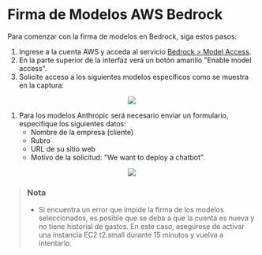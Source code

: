 # Firma de Modelos AWS Bedrock
Para comenzar con la firma de modelos en Bedrock, siga estos pasos:
1. Ingrese a la cuenta AWS y acceda al servicio [Bedrock > Model Access](https://us-east-1.console.aws.amazon.com/bedrock/home?region=us-east-1#/modelaccess).
2. En la parte superior de la interfaz verá un botón amarillo "Enable model access".
3. Solicite acceso a los siguientes modelos específicos como se muestra en la captura:

<p align="center">
  <img src="https://github.com/morrisopazo/chatbot-go-docs/blob/main/assets/bdr_models.png" />
</p>

1. Para los modelos Anthropic será necesario enviar un formulario, especifique los siguientes datos:
   - Nombre de la empresa (cliente)
   - Rubro
   - URL de su sitio web
   - Motivo de la solicitud: "We want to deploy a chatbot".

<p align="center">
  <img src="https://github.com/morrisopazo/chatbot-go-docs/blob/main/assets/bdr_model_form.png" />
</p>

> ### Nota
> - Si encuentra un error que impide la firma de los modelos seleccionados, es posible que se deba a que la cuenta es nueva y no tiene historial de gastos. En este caso, asegúrese de activar una instancia EC2 t2.small durante 15 minutos y vuelva a intentarlo.
